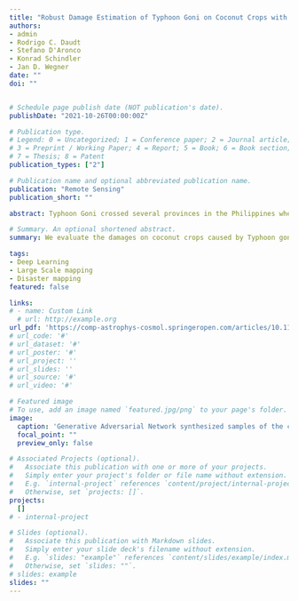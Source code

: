 ```yaml
---
title: "Robust Damage Estimation of Typhoon Goni on Coconut Crops with Sentinel-2 Imagery"
authors:
- admin
- Rodrigo C. Daudt
- Stefano D'Aronco
- Konrad Schindler
- Jan D. Wegner
date: ""
doi: ""


# Schedule page publish date (NOT publication's date).
publishDate: "2021-10-26T00:00:00Z"

# Publication type.
# Legend: 0 = Uncategorized; 1 = Conference paper; 2 = Journal article;
# 3 = Preprint / Working Paper; 4 = Report; 5 = Book; 6 = Book section;
# 7 = Thesis; 8 = Patent
publication_types: ["2"]

# Publication name and optional abbreviated publication name.
publication: "Remote Sensing"
publication_short: ""

abstract: Typhoon Goni crossed several provinces in the Philippines where agriculture has high socioeconomic importance, including the top-3 provinces in terms of planted coconut trees. We have used a computational model to infer coconut tree density from satellite images before and after the typhoon’s passage, and in this way estimate the number of damaged trees. Our area of study around the typhoon’s path covers 15.7 Mha, and includes 47 of the 87 provinces in the Philippines. In validation areas our model predicts coconut tree density with a Mean Absolute Error of 5.9 Trees/ha. In Camarines Sur we estimated that 3.5 M of the 4.6 M existing coconut trees were damaged by the typhoon. Overall we estimated that 14.1 M coconut trees were affected by the typhoon inside our area of study. Our validation images confirm that trees are rarely uprooted and damages are largely due to reduced canopy cover of standing trees. On validation areas, our model was able to detect affected coconut trees with 88.6% accuracy, 75% precision and 90% recall. Our method delivers spatially fine-grained change maps for coconut plantations in the area of study, including unchanged, damaged and new trees. Beyond immediate damage assessment, gradual changes in coconut density may serve as a proxy for future changes in yield.

# Summary. An optional shortened abstract.
summary: We evaluate the damages on coconut crops caused by Typhoon goni using Senitnel-2 imagery. Overall we estimated that 14.1 M coconut trees were affected by the typhoon inside our area of study.

tags:
- Deep Learning
- Large Scale mapping
- Disaster mapping
featured: false

links:
# - name: Custom Link
  # url: http://example.org
url_pdf: 'https://comp-astrophys-cosmol.springeropen.com/articles/10.1186/s40668-018-0026-4'
# url_code: '#'
# url_dataset: '#'
# url_poster: '#'
# url_project: ''
# url_slides: ''
# url_source: '#'
# url_video: '#'

# Featured image
# To use, add an image named `featured.jpg/png` to your page's folder. 
image:
  caption: 'Generative Adversarial Network synthesized samples of the cosmic web'
  focal_point: ""
  preview_only: false

# Associated Projects (optional).
#   Associate this publication with one or more of your projects.
#   Simply enter your project's folder or file name without extension.
#   E.g. `internal-project` references `content/project/internal-project/index.md`.
#   Otherwise, set `projects: []`.
projects:
  []
# - internal-project

# Slides (optional).
#   Associate this publication with Markdown slides.
#   Simply enter your slide deck's filename without extension.
#   E.g. `slides: "example"` references `content/slides/example/index.md`.
#   Otherwise, set `slides: ""`.
# slides: example
slides: ""
---
```

<!-- 
{{% callout note %}}
Create your slides in Markdown - click the *Slides* button to check out the example.
{{% /callout %}}

Supplementary notes can be added here, including [code, math, and images](https://wowchemy.com/docs/writing-markdown-latex/). -->
